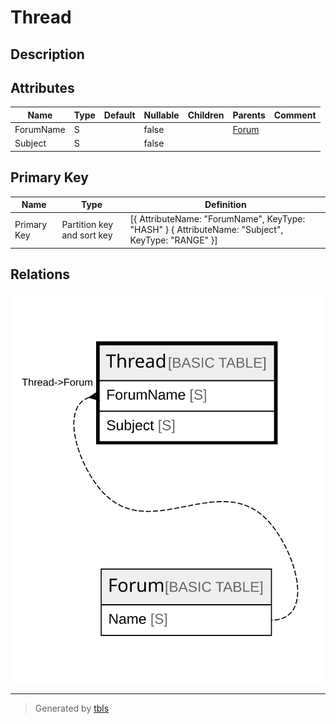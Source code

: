 # Thread

## Description

## Attributes

| Name | Type | Default | Nullable | Children | Parents | Comment |
| ---- | ---- | ------- | -------- | -------- | ------- | ------- |
| ForumName | S |  | false |  | [Forum](Forum.md) |  |
| Subject | S |  | false |  |  |  |

## Primary Key

| Name | Type | Definition |
| ---- | ---- | ---------- |
| Primary Key | Partition key and sort key | [{ AttributeName: "ForumName", KeyType: "HASH" } { AttributeName: "Subject", KeyType: "RANGE" }] |

## Relations

![er](Thread.svg)

---

> Generated by [tbls](https://github.com/k1LoW/tbls)
